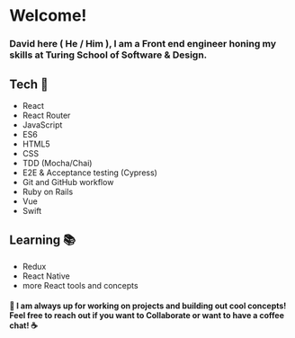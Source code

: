 # Welcome!

### David here ( He / Him ), I am a Front end engineer honing my skills at Turing School of Software & Design.

## Tech 👾
 - React
 - React Router
 - JavaScript
 - ES6
 - HTML5
 - CSS
 - TDD (Mocha/Chai)
 - E2E & Acceptance testing (Cypress)
 - Git and GitHub workflow
 - Ruby on Rails
 - Vue
 - Swift

## Learning 📚
  - Redux
  - React Native
  - more React tools and concepts

#### 🍩 I am always up for working on projects and building out cool concepts! Feel free to reach out if you want to Collaborate or want to have a coffee chat! ☕️

<!--
**Davidschlundtbodien/Davidschlundtbodien** is a ✨ _special_ ✨ repository because its `README.md` (this file) appears on your GitHub profile.

Here are some ideas to get you started:

- 🔭 I’m currently working on ...
- 🌱 I’m currently learning ...
- 👯 I’m looking to collaborate on ...
- 🤔 I’m looking for help with ...
- 💬 Ask me about ...
- 📫 How to reach me: ...
- 😄 Pronouns: ...
- ⚡ Fun fact: ...
-->
